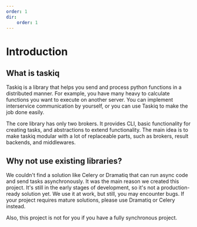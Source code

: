 ```yaml
---
order: 1
dir:
    order: 1
---
```


# Introduction

## What is taskiq

Taskiq is a library that helps you send and process python functions in a distributed manner.
For example, you have many heavy to calculate functions you want to execute on another server.
You can implement interservice communication by yourself, or you can use Taskiq to make the job done easily.

The core library has only two brokers. It provides CLI, basic functionality for creating tasks, and abstractions to extend functionality. The main idea is to make taskiq modular with a lot of
replaceable parts, such as brokers, result backends, and middlewares.

## Why not use existing libraries?

We couldn't find a solution like Celery or Dramatiq that can run async code and send tasks asynchronously.
It was the main reason we created this project. It's still in the early stages of development,
so it's not a production-ready solution yet. We use it at work, but still, you may encounter bugs.
If your project requires mature solutions, please use Dramatiq or Celery instead.

Also, this project is not for you if you have a fully synchronous project.
